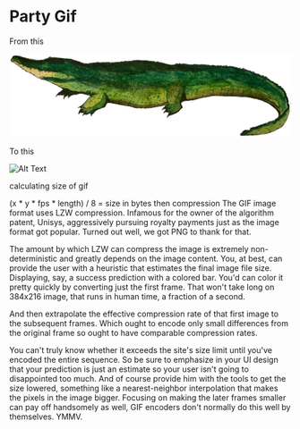 # Party Gif

From this

![Alt Text](assets/gator.png)

To this

![Alt Text](assets/gator.gif)


calculating size of gif

(x * y * fps * length) / 8 = size in bytes then compression
The GIF image format uses LZW compression. Infamous for the owner of the algorithm patent, Unisys, aggressively pursuing royalty payments just as the image format got popular. Turned out well, we got PNG to thank for that.

The amount by which LZW can compress the image is extremely non-deterministic and greatly depends on the image content. You, at best, can provide the user with a heuristic that estimates the final image file size. Displaying, say, a success prediction with a colored bar. You'd can color it pretty quickly by converting just the first frame. That won't take long on 384x216 image, that runs in human time, a fraction of a second.

And then extrapolate the effective compression rate of that first image to the subsequent frames. Which ought to encode only small differences from the original frame so ought to have comparable compression rates.

You can't truly know whether it exceeds the site's size limit until you've encoded the entire sequence. So be sure to emphasize in your UI design that your prediction is just an estimate so your user isn't going to disappointed too much. And of course provide him with the tools to get the size lowered, something like a nearest-neighbor interpolation that makes the pixels in the image bigger. Focusing on making the later frames smaller can pay off handsomely as well, GIF encoders don't normally do this well by themselves. YMMV.